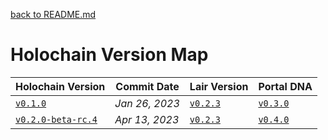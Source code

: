 [back to README.md](../README.md)

# Holochain Version Map

| Holochain Version                                                                                          | Commit Date    | Lair Version                                                                                | Portal DNA                                                      |
|------------------------------------------------------------------------------------------------------------|----------------|---------------------------------------------------------------------------------------------|-----------------------------------------------------------------|
| [`v0.1.0`](https://github.com/holochain/holochain/tree/41150668b18a57f4dc801a0b3439c1c76e149064)           | *Jan 26, 2023* | [`v0.2.3`](https://github.com/holochain/lair/tree/cbfbefefe43073904a914c8181a450209a74167b) | [`v0.3.0`](https://github.com/holochain/portal-dna/tree/v0.3.0) |
| [`v0.2.0-beta-rc.4`](https://github.com/holochain/holochain/tree/9c4f10d16b28c977682010746c4a61641ecb68c8) | *Apr 13, 2023* | [`v0.2.3`](https://github.com/holochain/lair/tree/cbfbefefe43073904a914c8181a450209a74167b) | [`v0.4.0`](https://github.com/holochain/portal-dna/tree/v0.4.0) |
